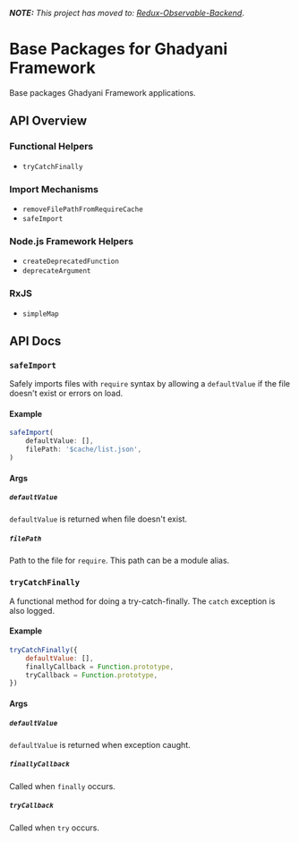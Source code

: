 _**NOTE:** This project has moved to: [Redux-Observable-Backend](https://github.com/Sawtaytoes/Redux-Observable-Backend)_.

# Base Packages for Ghadyani Framework
Base packages Ghadyani Framework applications.

## API Overview

### Functional Helpers
- `tryCatchFinally`

### Import Mechanisms
- `removeFilePathFromRequireCache`
- `safeImport`

### Node.js Framework Helpers
- `createDeprecatedFunction`
- `deprecateArgument`

### RxJS
- `simpleMap`

## API Docs

### `safeImport`
Safely imports files with `require` syntax by allowing a `defaultValue` if the file doesn't exist or errors on load.

#### Example
```js
safeImport(
	defaultValue: [],
	filePath: '$cache/list.json',
)
```

#### Args

##### `defaultValue`
`defaultValue` is returned when file doesn't exist.

##### `filePath`
Path to the file for `require`. This path can be a module alias.

### `tryCatchFinally`
A functional method for doing a try-catch-finally. The `catch` exception is also logged.

#### Example
```js
tryCatchFinally({
	defaultValue: [],
	finallyCallback = Function.prototype,
	tryCallback = Function.prototype,
})
```

#### Args

##### `defaultValue`
`defaultValue` is returned when exception caught.

##### `finallyCallback`
Called when `finally` occurs.

##### `tryCallback`
Called when `try` occurs.
